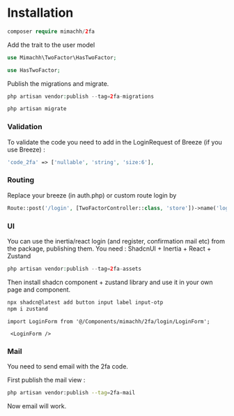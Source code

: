 # Installation

```php
composer require mimachh/2fa
```

Add the trait to the user model 
```php
use Mimachh\TwoFactor\HasTwoFactor;

use HasTwoFactor;
```

Publish the migrations and migrate.

```php
php artisan vendor:publish --tag=2fa-migrations

php artisan migrate
```

### Validation
To validate the code you need to add in the LoginRequest of Breeze (if you use Breeze) :
```php
'code_2fa' => ['nullable', 'string', 'size:6'],
```

### Routing
Replace your breeze (in auth.php) or custom route login by 
```php
Route::post('/login', [TwoFactorController::class, 'store'])->name('login.2fa');
```

### UI
You can use the inertia/react login (and register, confirmation mail etc) from the package, publishing them.
You need : ShadcnUI + Inertia + React + Zustand

```php
php artisan vendor:publish --tag=2fa-assets
```

Then install shadcn component + zustand library and use it in your own page and component.

```sh
npx shadcn@latest add button input label input-otp
npm i zustand
```

```tsx
import LoginForm from '@/Components/mimachh/2fa/login/LoginForm';

 <LoginForm />
```

### Mail 
You need to send email with the 2fa code.

First publish the mail view : 
```sh
php artisan vendor:publish --tag=2fa-mail
```

Now email will work.